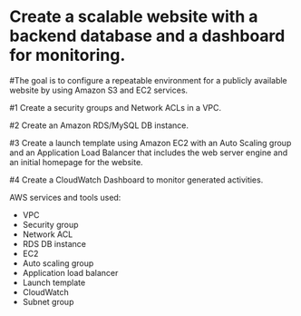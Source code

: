 # Create a scalable website with a backend database and a dashboard for monitoring. 
#The goal is to configure a repeatable environment for a publicly available website by using Amazon S3 and EC2 services.

#1 Create a security groups and Network ACLs in a VPC.

#2 Create an Amazon RDS/MySQL DB instance.

#3 Create a launch template using Amazon EC2 with an Auto Scaling group and an Application Load Balancer that includes the web server engine and an initial homepage for the website.

#4 Create a CloudWatch Dashboard to monitor generated activities.

AWS services and tools used:
- VPC 
- Security group
- Network ACL
- RDS DB instance
- EC2
- Auto scaling group
- Application load balancer
- Launch template
- CloudWatch
- Subnet group
